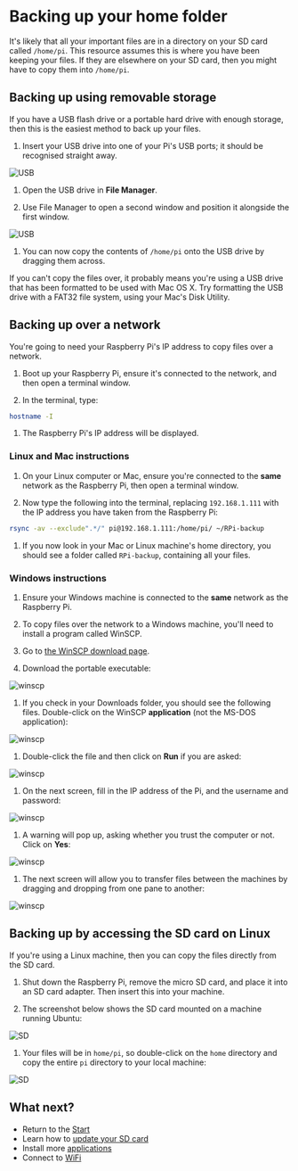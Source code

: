 # Backing up your home folder

It's likely that all your important files are in a directory on your SD card called `/home/pi`. This resource assumes this is where you have been keeping your files. If they are elsewhere on your SD card, then you might have to copy them into `/home/pi`.

## Backing up using removable storage

If you have a USB flash drive or a portable hard drive with enough storage, then this is the easiest method to back up your files.

1. Insert your USB drive into one of your Pi's USB ports; it should be recognised straight away.

  ![USB](images/usb1.png)

1. Open the USB drive in **File Manager**.

1. Use File Manager to open a second window and position it alongside the first window.

  ![USB](images/usb2.png)

1. You can now copy the contents of `/home/pi` onto the USB drive by dragging them across.

If you can't copy the files over, it probably means you're using a USB drive that has been formatted to be used with Mac OS X. Try formatting the USB drive with a FAT32 file system, using your Mac's Disk Utility.

## Backing up over a network

You're going to need your Raspberry Pi's IP address to copy files over a network.

1. Boot up your Raspberry Pi, ensure it's connected to the network, and then open a terminal window.

1. In the terminal, type:

  ```bash
  hostname -I
  ```

1. The Raspberry Pi's IP address will be displayed.

### Linux and Mac instructions

1. On your Linux computer or Mac, ensure you're connected to the **same** network as the Raspberry Pi, then open a terminal window.

1. Now type the following into the terminal, replacing `192.168.1.111` with the IP address you have taken from the Raspberry Pi:

  ```bash
  rsync -av --exclude".*/" pi@192.168.1.111:/home/pi/ ~/RPi-backup
  ```

1. If you now look in your Mac or Linux machine's home directory, you should see a folder called `RPi-backup`, containing all your files.

### Windows instructions

1. Ensure your Windows machine is connected to the **same** network as the Raspberry Pi.

1. To copy files over the network to a Windows machine, you'll need to install a program called WinSCP.

1. Go to [the WinSCP download page](http://winscp.net/eng/download.php).

1. Download the portable executable:

  ![winscp](images/winscp1.png)

1. If you check in your Downloads folder, you should see the following files. Double-click on the WinSCP **application** (not the MS-DOS application):

  ![winscp](images/winscp2.png)

1. Double-click the file and then click on **Run** if you are asked:

  ![winscp](images/winscp3.png)

1. On the next screen, fill in the IP address of the Pi, and the username and password:

  ![winscp](images/winscp4.png)

1. A warning will pop up, asking whether you trust the computer or not. Click on **Yes**:

  ![winscp](images/winscp5.png)

1. The next screen will allow you to transfer files between the machines by dragging and dropping from one pane to another:

  ![winscp](images/winscp6.png)

## Backing up by accessing the SD card on Linux

If you're using a Linux machine, then you can copy the files directly from the SD card.

1. Shut down the Raspberry Pi, remove the micro SD card, and place it into an SD card adapter. Then insert this into your machine.

1. The screenshot below shows the SD card mounted on a machine running Ubuntu:

  ![SD](images/SD1.png)

1. Your files will be in `home/pi`, so double-click on the `home` directory and copy the entire `pi` directory to your local machine:

  ![SD](images/SD2.png)


## What next?

- Return to the [Start](quickstart.md)
- Learn how to [update your SD card](update-sd-card.md)
- Install more [applications](install-apps.md)
- Connect to [WiFi](wifi.md)
